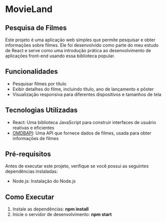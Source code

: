# MovieLand

## Pesquisa de Filmes
Este projeto é uma aplicação web simples que permite pesquisar e obter informações sobre filmes. Ele foi desenvolvido como parte do meu estudo de React e serve como uma introdução prática ao desenvolvimento de aplicações front-end usando essa biblioteca popular.

## Funcionalidades
<ul>
    <li>Pesquisar filmes por título</li>
    <li>Exibir detalhes do filme, incluindo título, ano de lançamento e pôster</li>
    <li>Visualização responsiva para diferentes dispositivos e tamanhos de tela</li>
</ul>

## Tecnologias Utilizadas
<ul>
    <li>React: Uma biblioteca JavaScript para construir interfaces de usuário reativas e eficientes</li>
    <li><a href="http://www.omdbapi.com">OMDBAPI</a>: Uma API que fornece dados de filmes, usada para obter informações de filmes</li>
</ul>

## Pré-requisitos
Antes de executar este projeto, verifique se você possui as seguintes dependências instaladas:
<ul>
    <li>Node.js: <a>Instalação do Node.js</a></li>
</ul>

## Como Executar
<ol>
    <li>Instale as dependências: <b>npm install</b></li>
    <li>Inicie o servidor de desenvolvimento: <b>npm start</b></li>
</ol>
